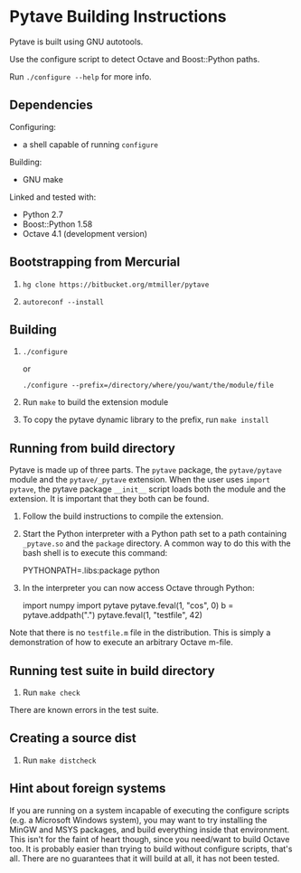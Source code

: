 Pytave Building Instructions
============================

Pytave is built using GNU autotools.

Use the configure script to detect Octave and Boost::Python paths.

Run `./configure --help` for more info.

Dependencies
------------

Configuring:

  * a shell capable of running `configure`

Building:

  * GNU make

Linked and tested with:

  * Python 2.7
  * Boost::Python 1.58
  * Octave 4.1 (development version)

Bootstrapping from Mercurial
----------------------------

  1. `hg clone https://bitbucket.org/mtmiller/pytave`

  2. `autoreconf --install`

Building
--------

  1. `./configure`

     or

     `./configure --prefix=/directory/where/you/want/the/module/file`

  2. Run `make` to build the extension module

  3. To copy the pytave dynamic library to the prefix, run
     `make install`

Running from build directory
----------------------------

Pytave is made up of three parts. The `pytave` package, the
`pytave/pytave` module and the `pytave/_pytave` extension. When the user
uses `import pytave`, the pytave package `__init__` script loads both
the module and the extension. It is important that they both can be
found.

  1. Follow the build instructions to compile the extension.

  2. Start the Python interpreter with a Python path set to a path
     containing `_pytave.so` and the `package` directory. A common way
     to do this with the bash shell is to execute this command:

        PYTHONPATH=.libs:package python

  3. In the interpreter you can now access Octave through Python:

        import numpy
        import pytave
        pytave.feval(1, "cos", 0)
        b = pytave.addpath(".")
        pytave.feval(1, "testfile", 42)

Note that there is no `testfile.m` file in the distribution. This is
simply a demonstration of how to execute an arbitrary Octave m-file.

Running test suite in build directory
-------------------------------------

  1. Run `make check`

There are known errors in the test suite.

Creating a source dist
----------------------

  1. Run `make distcheck`

Hint about foreign systems
--------------------------

If you are running on a system incapable of executing the configure
scripts (e.g. a Microsoft Windows system), you may want to try
installing the MinGW and MSYS packages, and build everything inside that
environment. This isn't for the faint of heart though, since you
need/want to build Octave too. It is probably easier than trying to
build without configure scripts, that's all. There are no guarantees
that it will build at all, it has not been tested.
